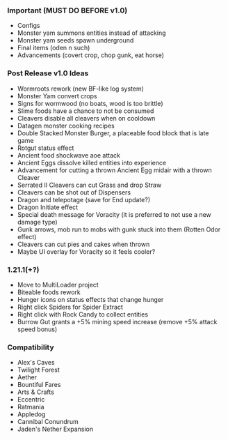 ### Important (MUST DO BEFORE v1.0)
- Configs
- Monster yam summons entities instead of attacking
- Monster yam seeds spawn underground
- Final items (oden n such)
- Advancements (covert crop, chop gunk, eat horse)

### Post Release v1.0 Ideas
- Wormroots rework (new BF-like log system)
- Monster Yam convert crops
- Signs for wormwood (no boats, wood is too brittle)
- Slime foods have a chance to not be consumed
- Cleavers disable all cleavers when on cooldown
- Datagen monster cooking recipes
- Double Stacked Monster Burger, a placeable food block that is late game
- Rotgut status effect
- Ancient food shockwave aoe attack
- Ancient Eggs dissolve killed entities into experience
- Advancement for cutting a thrown Ancient Egg midair with a thrown Cleaver
- Serrated II Cleavers can cut Grass and drop Straw
- Cleavers can be shot out of Dispensers
- Dragon and telepotage (save for End update?)
- Dragon Initiate effect
- Special death message for Voracity (it is preferred to not use a new damage type)
- Gunk arrows, mob run to mobs with gunk stuck into them (Rotten Odor effect)
- Cleavers can cut pies and cakes when thrown
- Maybe UI overlay for Voracity so it feels cooler?

### 1.21.1(+?)
- Move to MultiLoader project
- Biteable foods rework
- Hunger icons on status effects that change hunger
- Right click Spiders for Spider Extract
- Right click with Rock Candy to collect entities
- Burrow Gut grants a +5% mining speed increase (remove +5% attack speed bonus)

### Compatibility
- Alex's Caves
- Twilight Forest
- Aether
- Bountiful Fares
- Arts & Crafts
- Eccentric
- Ratmania
- Appledog
- Cannibal Conundrum
- Jaden's Nether Expansion